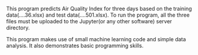 This program predicts Air Quality Index for three days based on the training data(....36.xlsx) and 
test data(....501.xlsx). To run the program, all the three files must be uploaded to the Jupyter(or any other software) server directory. 

This program makes use of small machine learning code and simple data analysis. It also demonstrates basic programming skills.
